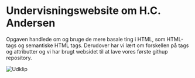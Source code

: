 # Undervisningswebsite om H.C. Andersen 

Opgaven handlede om og bruge de mere basale ting i HTML, som HTML-tags og semantiske HTML tags. Derudover har vi lært om forskellen på tags og attributter og vi har brugt websidet til at lave vores første githup repository. 

![Udklip](https://user-images.githubusercontent.com/72072939/94665465-77d6f880-030c-11eb-8fd1-41583889d81e.PNG)
